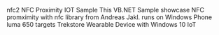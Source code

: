  nfc2
NFC Proximity IOT Sample
This VB.NET Sample showcase NFC promximity with nfc library from Andreas Jakl.
runs on Windows Phone luma 650
targets Trekstore Wearable Device with Windows 10 IoT
